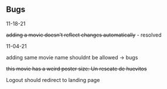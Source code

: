 ## Bugs 

11-18-21

~~adding a movie doesn't reflect changes automatically~~ - resolved

11-04-21 

adding same movie name shouldnt be allowed -> bugs

~~this movie has a weird poster size: Un rescate de huevitos~~

Logout should redirect to landing page 
